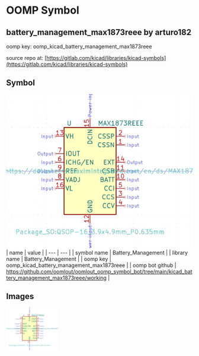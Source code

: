 # OOMP Symbol  
## battery_management_max1873reee  by arturo182  
  
oomp key: oomp_kicad_battery_management_max1873reee  
  
source repo at: [https://gitlab.com/kicad/libraries/kicad-symbols](https://gitlab.com/kicad/libraries/kicad-symbols)  
## Symbol  
  
[![working.png](working_600.png)](working.png)  
| name | value | 
| --- | --- | 
| symbol name | Battery_Management | 
| library name | Battery_Management | 
| oomp key | oomp_kicad_battery_management_max1873reee | 
| oomp bot github | https://github.com/oomlout/oomlout_oomp_symbol_bot/tree/main/kicad_battery_management_max1873reee/working | 
## Images  
  
[![working.png](working_140.png)](working.png)  
